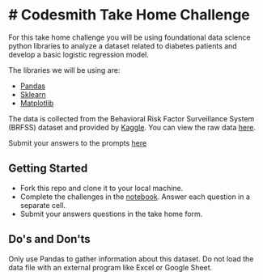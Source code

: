 # # Codesmith Take Home Challenge

For this take home challenge you will be using foundational data science python libraries to analyze a dataset related to diabetes patients and develop a basic logistic regression model.

The libraries we will be using are:
 - [Pandas](https://pandas.pydata.org/)
 - [Sklearn](https://scikit-learn.org/stable/)
 - [Matplotlib](https://www.w3schools.com/python/matplotlib_pyplot.asp)

The data is collected from the Behavioral Risk Factor Surveillance System (BRFSS) dataset and provided by [Kaggle](https://www.kaggle.com/competitions/diabetes-prediction-competitiontfug-chd-nov-2022/data). You can view the raw data [here](./data).

Submit your answers to the prompts [here](https://forms.gle/66VdMARikw7BAYs97)

## Getting Started
- Fork this repo and clone it to your local machine.
- Complete the challenges in the [notebook](./challenge.ipynb). Answer each question in a separate cell.
- Submit your answers questions in the take home form.

## Do's and Don'ts

Only use Pandas to gather information about this dataset. Do not load the data file with an external program like Excel or Google Sheet.
